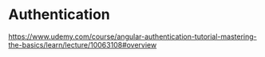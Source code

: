 # Authentication
https://www.udemy.com/course/angular-authentication-tutorial-mastering-the-basics/learn/lecture/10063108#overview
